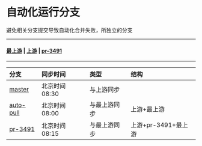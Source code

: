 # 自动化运行分支

避免相关分支提交导致自动化合并失败，所独立的分支

---

#### [最上游](https://redirect.github.com/LmeSzinc/AzurLaneAutoScript) | [上游](https://redirect.github.com/Zuosizhu/Alas-with-Dashboard) | [pr-3491](https://redirect.github.com/LmeSzinc/AzurLaneAutoScript/pull/3491)

---

| 分支                                                                     | 同步时间       | 类型         | 结构                |
| :----------------------------------------------------------------------- | :------------- | :----------- | :------------------ |
| [master](https://github.com/NEANC/Alas-with-Dashboard/tree/master)       | 北京时间 08:30 | 与上游同步   |                     |
| [auto-pull](https://github.com/NEANC/Alas-with-Dashboard/tree/auto-pull) | 北京时间 08:00 | 与最上游同步 | 上游+最上游         |
| [pr-3491](https://github.com/NEANC/Alas-with-Dashboard/tree/pr-3491)     | 北京时间 08:15 | 与最上游同步 | 上游+pr-3491+最上游 |
